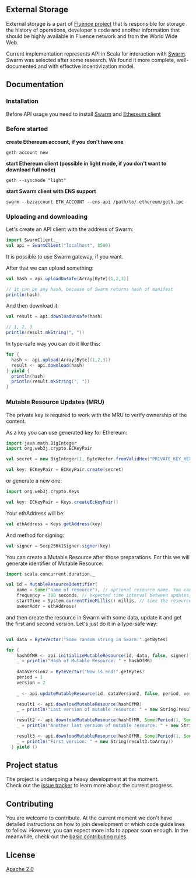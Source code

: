 ## External Storage

External storage is a part of [Fluence project](https://github.com/fluencelabs/fluence) 
that is responsible for storage the history of operations, developer's code and another information 
that should be highly available in Fluence network and from the World Wide Web.

Current implementation represents API in Scala for interaction with [Swarm](https://swarm-guide.readthedocs.io/en/latest/introduction.html).
Swarm was selected after some research. We found it more complete, well-documented and with effective incentivization model.

## Documentation

### Installation

Before API usage you need to install [Swarm](https://swarm-guide.readthedocs.io/en/latest/installation.html) and [Ethereum client](https://ethereum.github.io/go-ethereum/install/)

### Before started


**create Ethereum account, if you don't have one** 

```geth account new```

**start Ethereum client (possible in light mode, if you don't want to download full node)**

```text
geth --syncmode "light"
```

**start Swarm client with ENS support**
```text
swarm --bzzaccount ETH_ACCOUNT --ens-api /path/to/.ethereum/geth.ipc
```

### Uploading and downloading

Let's create an API client with the address of Swarm:
```scala
import SwarmClient._
val api = SwarmClient("localhost", 8500)
```
It is possible to use Swarm gateway, if you want.

After that we can upload something:

```scala
val hash = api.uploadUnsafe(Array[Byte](1,2,3))

// it can be any hash, because of Swarm returns hash of manifest
println(hash)

```
And then download it:
```scala
val result = api.downloadUnsafe(hash)

// 1, 2, 3
println(result.mkString(", "))
```

In type-safe way you can do it like this:

```scala
for {
  hash <- api.upload(Array[Byte](1,2,3))
  result <- api.download(hash)
} yield {
  println(hash)
  println(result.mkString(", "))
}
```

### Mutable Resource Updates (MRU)

The private key is required to work with the MRU to verify ownership of the content.

As a key you can use generated key for Ethereum:

```scala
import java.math.BigInteger
import org.web3j.crypto.ECKeyPair

val secret = new BigInteger(1, ByteVector.fromValidHex("PRIVATE_KEY_HEX").toArray)

val key: ECKeyPair = ECKeyPair.create(secret) 
``` 

or generate a new one:

```scala
import org.web3j.crypto.Keys

val key: ECKeyPair = Keys.createEcKeyPair()
```

Your ethAddress will be:

```scala
val ethAddress = Keys.getAddress(key)
```

And method for signing:
```scala
val signer = Secp256k1Signer.signer(key)
```

You can create a Mutable Resource after those preparations. For this we will generate identifier of Mutable Resource:
```scala
import scala.concurrent.duration._

val id = MutableResourceIdentifier(
    name = Some("name of resource"), // optional resource name. You can use any name
    frequency = 300 seconds, // expected time interval between updates, in seconds
    startTime = System.currentTimeMillis() millis, // time the resource is valid from, in Unix time (seconds)
    ownerAddr = ethAddress)
```

and then create the resource in Swarm with some data, update it and get the first and second version. 
Let's just do it in a type-safe way: 
```scala

val data = ByteVector("Some random string in Swarm!".getBytes)

for {
    hashOfMR <- api.initializeMutableResource(id, data, false, signer)
    _ = println("Hash of Mutable Resource: " + hashOfMR)
    
    dataVersion2 = ByteVector("Now is end!".getBytes)
    period = 1
    version = 2
    
    _ <- api.updateMutableResource(id, dataVersion2, false, period, version, signer)

    result1 <- api.downloadMutableResource(hashOfMR)
    _ = println("Last version of mutable resource: " + new String(result1.toArray))

    result2 <- api.downloadMutableResource(hashOfMR, Some(Period(1, Some(2))))
    _ = println("Another last version of mutable resource: " + new String(result1.toArray))

    result3 <- api.downloadMutableResource(hashOfMR, Some(Period(1, Some(1))))
    _ = println("First version: " + new String(result3.toArray))
  } yield ()
```

## Project status
The project is undergoing a heavy development at the moment.  
Check out the [issue tracker](https://github.com/fluencelabs/fluence/issues) to learn more about the current progress.

## Contributing
You are welcome to contribute. At the current moment we don't have detailed instructions on how to join development or which code guidelines to follow. However, you can expect more info to appear soon enough. In the meanwhile, check out the [basic contributing rules](./CONTRIBUTING.md).

## License
[Apache 2.0](./LICENSE.md)